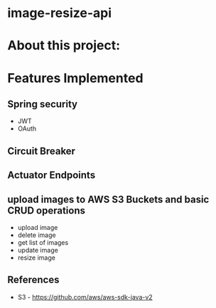 # image-resize-api

# About this project:


# Features Implemented

Spring security
-
- JWT
- OAuth

Circuit Breaker 
-

Actuator Endpoints
- 

upload images to AWS S3 Buckets and basic CRUD operations 
-
- upload image
- delete image
- get list of images 
- update image 
- resize image

References 
-
- S3 - https://github.com/aws/aws-sdk-java-v2


